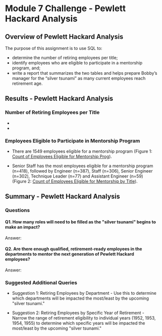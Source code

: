 # Module 7 Challenge - Pewlett Hackard Analysis

## Overview of Pewlett Hackard Analysis

The purpose of this assignment is to use SQL to:
- determine the number of retiring employees per title;
- identify employees who are eligible to participate in a mentorship program, and;
- write a report that summarizes the two tables and helps prepare Bobby’s manager for the “silver tsunami” as many current employees reach retirement age.


## Results - Pewlett Hackard Analysis
### Number of Retiring Employees per Title
- 
-


### Employees Eligible to Participate in Mentorship Program
- There are 1549 employees eligible for a mentorship program (Figure 1: [Count of Employees Eligible for Mentorship Prog](https://github.com/pmoores/Pewlett_Hackard_Analysis/blob/main/Data/Count%20of%20Eligible%20for%20Mentorship%20Prog.png)).

- Senior Staff has the most employees eligible for a mentorship program (n=418), followed by Engineer
 (n=387), Staff (n=306), Senior Engineer (n=302), Technique Leader (n=77) and Assistant Engineer (n=59) (Figure 2: [Count of Employees Eligible for Mentorship by Title](https://github.com/pmoores/Pewlett_Hackard_Analysis/blob/main/Data/Mentorship%20Eligibility%20by%20Title.png)).


## Summary - Pewlett Hackard Analysis 
### Questions
#### Q1. How many roles will need to be filled as the "silver tsunami" begins to make an impact?
Answer: 

#### Q2. Are there enough qualified, retirement-ready employees in the departments to mentor the next generation of Pewlett Hackard employees?
Answer:

### Suggested Additional Queries
 - Suggestion 1: Retiring Employees by Department - Use this to determine which departments will be impacted the most/least by the upcoming "silver tsunami."

 - Suggestion 2: Retiring Employees by Specific Year of Retirement - Narrow the range of retirement eligibility to individual years (1952, 1953, 1954, 1955) to determine which specific years will be impacted the most/least by the upcoming "silver tsunami."